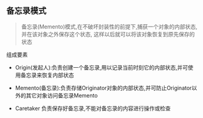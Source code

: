 ## 备忘录模式

> 备忘录(Memento)模式,在不破坏封装性的前提下,捕获一个对象的内部状态,并在该对象之外保存这个状态,                                         这样以后就可以将该对象恢复到原先保存的状态

组成要素

- Origin(发起人):负责创建一个备忘录,用以记录当前时刻它的内部状态,并可使用备忘录来恢复内部状态

- Memento(备忘录):负责存储Originator对象的内部状态,并可防止Originator以外的其它对象访问备忘录Memento

- Caretaker 负责保存好备忘录,不能对备忘录的内容进行操作或检查
